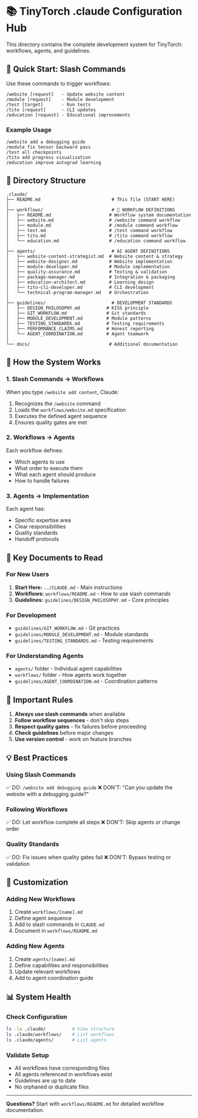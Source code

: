 # 📚 TinyTorch .claude Configuration Hub

This directory contains the complete development system for TinyTorch: workflows, agents, and guidelines.

## 🚀 Quick Start: Slash Commands

Use these commands to trigger workflows:
```
/website [request]   - Update website content
/module [request]    - Module development  
/test [target]       - Run tests
/tito [request]      - CLI updates
/education [request] - Educational improvements
```

### Example Usage
```
/website add a debugging guide
/module fix tensor backward pass
/test all checkpoints
/tito add progress visualization
/education improve autograd learning
```

## 📁 Directory Structure

```
.claude/
├── README.md                           # This file (START HERE)
│
├── workflows/                          # 🎯 WORKFLOW DEFINITIONS
│   ├── README.md                      # Workflow system documentation
│   ├── website.md                     # /website command workflow
│   ├── module.md                      # /module command workflow
│   ├── test.md                        # /test command workflow
│   ├── tito.md                        # /tito command workflow
│   └── education.md                   # /education command workflow
│
├── agents/                             # AI AGENT DEFINITIONS
│   ├── website-content-strategist.md  # Website content & strategy
│   ├── website-designer.md            # Website implementation
│   ├── module-developer.md            # Module implementation
│   ├── quality-assurance.md           # Testing & validation
│   ├── package-manager.md             # Integration & packaging
│   ├── education-architect.md         # Learning design
│   ├── tito-cli-developer.md          # CLI development
│   └── technical-program-manager.md   # Orchestration
│
├── guidelines/                         # DEVELOPMENT STANDARDS
│   ├── DESIGN_PHILOSOPHY.md          # KISS principle
│   ├── GIT_WORKFLOW.md               # Git standards
│   ├── MODULE_DEVELOPMENT.md         # Module patterns
│   ├── TESTING_STANDARDS.md          # Testing requirements
│   ├── PERFORMANCE_CLAIMS.md         # Honest reporting
│   └── AGENT_COORDINATION.md         # Agent teamwork
│
└── docs/                              # Additional documentation
```

## 🎯 How the System Works

### 1. Slash Commands → Workflows
When you type `/website add content`, Claude:
1. Recognizes the `/website` command
2. Loads the `workflows/website.md` specification
3. Executes the defined agent sequence
4. Ensures quality gates are met

### 2. Workflows → Agents
Each workflow defines:
- Which agents to use
- What order to execute them
- What each agent should produce
- How to handle failures

### 3. Agents → Implementation
Each agent has:
- Specific expertise area
- Clear responsibilities
- Quality standards
- Handoff protocols

## 📖 Key Documents to Read

### For New Users
1. **Start Here:** `../CLAUDE.md` - Main instructions
2. **Workflows:** `workflows/README.md` - How to use slash commands
3. **Guidelines:** `guidelines/DESIGN_PHILOSOPHY.md` - Core principles

### For Development
- `guidelines/GIT_WORKFLOW.md` - Git practices
- `guidelines/MODULE_DEVELOPMENT.md` - Module standards
- `guidelines/TESTING_STANDARDS.md` - Testing requirements

### For Understanding Agents
- `agents/` folder - Individual agent capabilities
- `workflows/` folder - How agents work together
- `guidelines/AGENT_COORDINATION.md` - Coordination patterns

## 🚨 Important Rules

1. **Always use slash commands** when available
2. **Follow workflow sequences** - don't skip steps
3. **Respect quality gates** - fix failures before proceeding
4. **Check guidelines** before major changes
5. **Use version control** - work on feature branches

## 💡 Best Practices

### Using Slash Commands
✅ DO: `/website add debugging guide`
❌ DON'T: "Can you update the website with a debugging guide?"

### Following Workflows  
✅ DO: Let workflow complete all steps
❌ DON'T: Skip agents or change order

### Quality Standards
✅ DO: Fix issues when quality gates fail
❌ DON'T: Bypass testing or validation

## 🔧 Customization

### Adding New Workflows
1. Create `workflows/[name].md`
2. Define agent sequence
3. Add to slash commands in `CLAUDE.md`
4. Document in `workflows/README.md`

### Adding New Agents
1. Create `agents/[name].md`
2. Define capabilities and responsibilities
3. Update relevant workflows
4. Add to agent coordination guide

## 📊 System Health

### Check Configuration
```bash
ls -la .claude/          # View structure
ls .claude/workflows/    # List workflows
ls .claude/agents/       # List agents
```

### Validate Setup
- All workflows have corresponding files
- All agents referenced in workflows exist
- Guidelines are up to date
- No orphaned or duplicate files

---

**Questions?** Start with `workflows/README.md` for detailed workflow documentation.